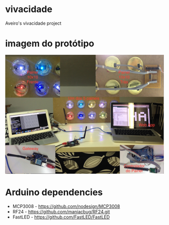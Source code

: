 vivacidade
==========
Aveiro's vivacidade project

imagem do protótipo
===================
![alt tag](https://github.com/HackAveiro/vivacidade/blob/master/HackAveiro_Vivacidade-low.JPG)

Arduino dependencies
====================

* MCP3008 - https://github.com/nodesign/MCP3008
* RF24 - https://github.com/maniacbug/RF24.git
* FastLED - https://github.com/FastLED/FastLED
